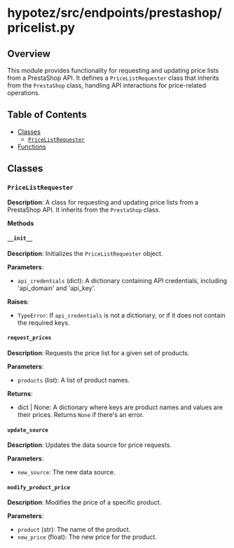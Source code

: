 # hypotez/src/endpoints/prestashop/pricelist.py

## Overview

This module provides functionality for requesting and updating price lists from a PrestaShop API. It defines a `PriceListRequester` class that inherits from the `PrestaShop` class, handling API interactions for price-related operations.

## Table of Contents

- [Classes](#classes)
    - [`PriceListRequester`](#class-pricelistrequester)
- [Functions](#functions)


## Classes

### `PriceListRequester`

**Description**: A class for requesting and updating price lists from a PrestaShop API. It inherits from the `PrestaShop` class.

**Methods**

#### `__init__`

**Description**: Initializes the `PriceListRequester` object.

**Parameters**:

- `api_credentials` (dict): A dictionary containing API credentials, including 'api_domain' and 'api_key'.

**Raises**:
  - `TypeError`: If `api_credentials` is not a dictionary, or if it does not contain the required keys.



#### `request_prices`

**Description**: Requests the price list for a given set of products.

**Parameters**:

- `products` (list): A list of product names.

**Returns**:

- dict | None: A dictionary where keys are product names and values are their prices. Returns `None` if there's an error.


#### `update_source`

**Description**: Updates the data source for price requests.

**Parameters**:

- `new_source`: The new data source.


#### `modify_product_price`

**Description**: Modifies the price of a specific product.

**Parameters**:

- `product` (str): The name of the product.
- `new_price` (float): The new price for the product.